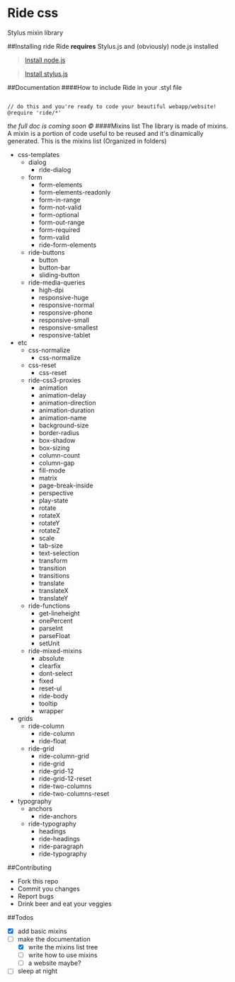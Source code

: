 Ride css
========

Stylus mixin library

##Installing ride
Ride **requires** Stylus.js and (obviously) node.js installed

> [Install node.js](http://nodejs.org/ "Click here to go to node.js website")

> [Install stylus.js](http://learnboost.github.io/stylus//#get-styling-with-stylus "Click here to go to stylus.js website")

##Documentation
####How to include Ride in your .styl file
```

// do this and you're ready to code your beautiful webapp/website!
@require 'ride/*'

```
*the full doc is coming soon &copy;*
####Mixins list
The library is made of mixins. A mixin is a portion of code useful to be reused and it's dinamically generated.
This is the mixins list (Organized in folders)

* css-templates
  * dialog
    - ride-dialog
  * form
    - form-elements
    - form-elements-readonly
    - form-in-range
    - form-not-valid
    - form-optional
    - form-out-range
    - form-required
    - form-valid
    - ride-form-elements
  * ride-buttons
    - button
    - button-bar
    - sliding-button
  * ride-media-queries
    - high-dpi
    - responsive-huge
    - responsive-normal
    - responsive-phone
    - responsive-small
    - responsive-smallest
    - responsive-tablet
* etc
  * css-normalize
    - css-normalize
  * css-reset
    - css-reset
  * ride-css3-proxies
    - animation
    - animation-delay
    - animation-direction
    - animation-duration
    - animation-name
    - background-size
    - border-radius
    - box-shadow
    - box-sizing
    - column-count
    - column-gap
    - fill-mode
    - matrix
    - page-break-inside
    - perspective
    - play-state
    - rotate
    - rotateX
    - rotateY
    - rotateZ
    - scale
    - tab-size
    - text-selection
    - transform
    - transition
    - transitions
    - translate
    - translateX
    - translateY
  * ride-functions
    - get-lineheight
    - onePercent
    - parseInt
    - parseFloat
    - setUnit
  * ride-mixed-mixins
    - absolute
    - clearfix
    - dont-select
    - fixed
    - reset-ul
    - ride-body
    - tooltip
    - wrapper
* grids
  * ride-column
    - ride-column
    - ride-float
  * ride-grid
    - ride-column-grid
    - ride-grid
    - ride-grid-12
    - ride-grid-12-reset
    - ride-two-columns
    - ride-two-columns-reset
* typography
  * anchors
    - ride-anchors
  * ride-typography
    - headings
    - ride-headings
    - ride-paragraph
    - ride-typography

##Contributing
* Fork this repo
* Commit you changes
* Report bugs
* Drink beer and eat your veggies

##Todos
- [x] add basic mixins
- [ ] make the documentation
  - [x] write the mixins list tree
  - [ ] write how to use mixins
  - [ ] a website maybe?
- [ ] sleep at night